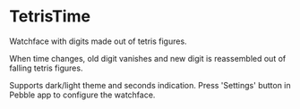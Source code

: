 # TetrisTime

Watchface with digits made out of tetris figures.

When time changes, old digit vanishes and new digit is reassembled out of falling tetris figures.

Supports dark/light theme and seconds indication. Press 'Settings' button in Pebble app to configure the watchface.

